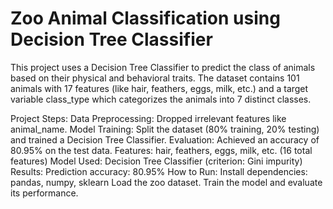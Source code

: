 # Zoo Animal Classification using Decision Tree Classifier

This project uses a Decision Tree Classifier to predict the class of animals based on their physical and behavioral traits. The dataset contains 101 animals with 17 features (like hair, feathers, eggs, milk, etc.) and a target variable class_type which categorizes the animals into 7 distinct classes.

Project Steps:
Data Preprocessing: Dropped irrelevant features like animal_name.
Model Training: Split the dataset (80% training, 20% testing) and trained a Decision Tree Classifier.
Evaluation: Achieved an accuracy of 80.95% on the test data.
Features:
hair, feathers, eggs, milk, etc. (16 total features)
Model Used:
Decision Tree Classifier (criterion: Gini impurity)
Results:
Prediction accuracy: 80.95%
How to Run:
Install dependencies: pandas, numpy, sklearn
Load the zoo dataset.
Train the model and evaluate its performance.
